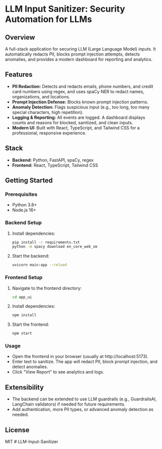 # LLM Input Sanitizer: Security Automation for LLMs

## Overview

A full-stack application for securing LLM (Large Language Model) inputs. It automatically redacts PII, blocks prompt injection attempts, detects anomalies, and provides a modern dashboard for reporting and analytics.

## Features

- **PII Redaction:** Detects and redacts emails, phone numbers, and credit card numbers using regex, and uses spaCy NER to redact names, organizations, and locations.
- **Prompt Injection Defense:** Blocks known prompt injection patterns.
- **Anomaly Detection:** Flags suspicious input (e.g., too long, too many special characters, high repetition).
- **Logging & Reporting:** All events are logged. A dashboard displays counts and reasons for blocked, sanitized, and clean inputs.
- **Modern UI:** Built with React, TypeScript, and Tailwind CSS for a professional, responsive experience.

## Stack

- **Backend:** Python, FastAPI, spaCy, regex
- **Frontend:** React, TypeScript, Tailwind CSS

## Getting Started

### Prerequisites

- Python 3.8+
- Node.js 16+

### Backend Setup

1. Install dependencies:
   ```bash
   pip install -r requirements.txt
   python -m spacy download en_core_web_sm
   ```
2. Start the backend:
   ```bash
   uvicorn main:app --reload
   ```

### Frontend Setup

1. Navigate to the frontend directory:
   ```bash
   cd app_ui
   ```
2. Install dependencies:
   ```bash
   npm install
   ```
3. Start the frontend:
   ```bash
   npm start
   ```

### Usage

- Open the frontend in your browser (usually at http://localhost:5173).
- Enter text to sanitize. The app will redact PII, block prompt injection, and detect anomalies.
- Click "View Report" to see analytics and logs.

## Extensibility

- The backend can be extended to use LLM guardrails (e.g., GuardrailsAI, LangChain validators) if needed for future requirements.
- Add authentication, more PII types, or advanced anomaly detection as needed.

## License

MIT
#   L L M - I n p u t - S a n i t i z e r  
 